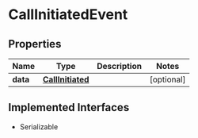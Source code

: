 

# CallInitiatedEvent

## Properties

Name | Type | Description | Notes
------------ | ------------- | ------------- | -------------
**data** | [**CallInitiated**](CallInitiated.md) |  |  [optional]


## Implemented Interfaces

* Serializable


